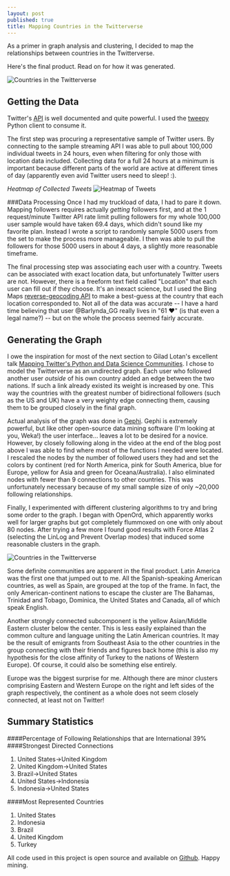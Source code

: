 ```yaml
---
layout: post
published: true
title: Mapping Countries in the Twitterverse
---
```

As a primer in graph analysis and clustering, I decided to map the relationships between countries in the Twitterverse.  

Here's the final product.  Read on for how it was generated.

![Countries in the Twitterverse](/images/twitter_countries.png)

Getting the Data
--------
Twitter's [API](https://dev.twitter.com/docs/api) is well documented and quite powerful.  I used the [tweepy](https://github.com/tweepy/tweepy) Python client to consume it.

The first step was procuring a representative sample of Twitter users.  By connecting to the sample streaming API I was able to pull about 100,000 individual tweets in 24 hours, even when filtering for only those with location data included.  Collecting data for a full 24 hours at a minimum is important because different parts of the world are active at different times of day (apparently even avid Twitter users need to sleep! :).

*Heatmap of Collected Tweets*
![Heatmap of Tweets](/images/twitter_heatmap.png)

###Data Processing
Once I had my truckload of data, I had to pare it down.  Mapping followers requires actually *getting* followers first, and at the 1 request/minute Twitter API rate limit pulling followers for my whole 100,000 user sample would have taken 69.4 days, which didn't sound like my favorite plan.  Instead I wrote a script to randomly sample 5000 users from the set to make the process more manageable.  I then was able to pull the followers for those 5000 users in about 4 days, a slightly more reasonable timeframe.

The final processing step was associating each user with a country.  Tweets can be associated with exact location data, but unfortunately Twitter users are not.  However, there is a freeform text field called "Location" that each user can fill out if they choose.  It's an inexact science, but I used the Bing Maps [reverse-geocoding API](http://msdn.microsoft.com/en-us/library/ff701711.aspx) to make a best-guess at the country that each location corresponded to.  Not all of the data was accurate -- I have a hard time believing that user @Barlynda_GG really lives in "61 ♥" (is that even a legal name?) -- but on the whole the process seemed fairly accurate.

Generating the Graph
--------------------
I owe the inspiration for most of the next section to Gilad Lotan's excellent talk [Mapping Twitter's Python and Data Science Communities](http://giladlotan.com/blog/mapping-twitters-python-data-science-communities/).  I chose to model the Twitterverse as an undirected graph.  Each user who followed another user *outside* of his own country added an edge between the two nations.  If such a link already existed its weight is increased by one.  This way the countries with the greatest number of bidirectional followers (such as the US and UK) have a very weighty edge connecting them, causing them to be grouped closely in the final graph.

Actual analysis of the graph was done in [Gephi](https://gephi.org/).  Gephi is extremely powerful, but like other open-source data mining software (I'm looking at you, Weka!) the user interface... leaves a lot to be desired for a novice.  However, by closely following along in the video at the end of the blog post above I was able to find where most of the functions I needed were located.  I rescaled the nodes by the number of followed users they had and set the colors by continent (red for North America, pink for South America, blue for Europe, yellow for Asia and green for Oceana/Australia).  I also eliminated nodes with fewer than 9 connections to other countries.  This was unfortunately necessary because of my small sample size of only ~20,000 following relationships.

Finally, I experimented with different clustering algorithms to try and bring some order to the graph.  I began with OpenOrd, which apparently works well for larger graphs but got completely flummoxed on one with only about 80 nodes.  After trying a few more I found good results with Force Atlas 2 (selecting the LinLog and Prevent Overlap modes) that induced some reasonable clusters in the graph.

![Countries in the Twitterverse](/images/twitter_countries_original.png)

Some definite communities are apparent in the final product.  Latin America was the first one that jumped out to me.  All the Spanish-speaking American countries, as well as Spain, are grouped at the top of the frame.  In fact, the only American-continent nations to escape the cluster are The Bahamas, Trinidad and Tobago, Dominica, the United States and Canada, all of which speak English.

Another strongly connected subcomponent is the yellow Asian/Middle Eastern cluster below the center.  This is less easily explained than the common culture and language uniting the Latin American countries.  It may be the result of emigrants from Southeast Asia to the other countries in the group connecting with their friends and figures back home (this is also my hypothesis for the close affinity of Turkey to the nations of Western Europe).  Of course, it could also be something else entirely.

Europe was the biggest surprise for me.  Although there are minor clusters comprising Eastern and Western Europe on the right and left sides of the graph respectively, the continent as a whole does not seem closely connected, at least not on Twitter!

Summary Statistics
------------------
####Percentage of Following Relationships that are International
39%
####Strongest Directed Connections
1. United States->United Kingdom
2. United Kingdom->United States
3. Brazil->United States
4. United States->Indonesia
5. Indonesia->United States

####Most Represented Countries
1. United States
2. Indonesia
3. Brazil
4. United Kingdom
5. Turkey

All code used in this project is open source and available on [Github](https://github.com/kcorbitt/twitter-geo-visuals).  Happy mining.